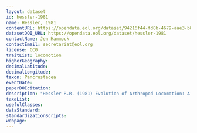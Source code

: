```yaml
---
layout: dataset
id: hessler-1981
name: Hessler, 1981
contentURL: https://opendata.eol.org/dataset/94216f44-fd8b-4679-aae3-b8c6af72b329/resource/dacfd5c1-29cc-4f23-8c41-1083954f1b16/download/hessler.zip
datasetDOI_URL: https://opendata.eol.org/dataset/hessler-1981
contactName: Jen Hammock
contactEmail: secretariat@eol.org
license: CC0
traitList: locomotion
higherGeography:
decimalLatitude:
decimalLongitude:
taxon: Pancrustacea
eventDate:
paperDOIcitation: 
description: "Hessler R.R. (1981) Evolution of Arthropod Locomotion: A Crustacean Model. In: Herreid C.F., Fourtner C.R. (eds) Locomotion and Energetics in Arthropods. Springer, Boston, MA. https://books.google.com/books?id=9ej4BwAAQBAJ&pg=PA9"
taxaList: 
usefulClasses:
dataStandard:
standardizationScripts:
webpage:
---
```


